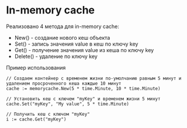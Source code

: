 # In-memory cache

Реализовано 4 метода для in-memory cache:
- New() - создание нового кеш объекта
- Set() - запись значения value в кеш по ключу key
- Get() - получение значения value из кеша по ключу key
- Delete() - удаление по ключу key

Пример использования

    // Создаем контейнер с временем жизни по-умолчанию равным 5 минут и удалением просроченного кеша каждые 10 минут
    cache := memorycache.New(5 * time.Minute, 10 * time.Minute)

    // Установить кеш с ключем "myKey" и временем жизни 5 минут
    cache.Set("myKey", "My value", 5 * time.Minute)

    // Получить кеш с ключом "myKey"
    i := cache.Get("myKey")
